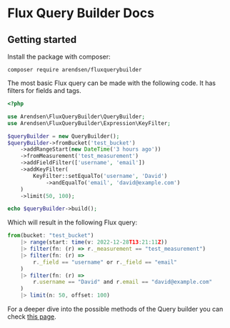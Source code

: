 # Flux Query Builder Docs

## Getting started

Install the package with composer:
```
composer require arendsen/fluxquerybuilder
```

The most basic Flux query can be made with the following code. It has filters for fields and tags.

```php
<?php

use Arendsen\FluxQueryBuilder\QueryBuilder;
use Arendsen\FluxQueryBuilder\Expression\KeyFilter;

$queryBuilder = new QueryBuilder();
$queryBuilder->fromBucket('test_bucket')
    ->addRangeStart(new DateTime('3 hours ago'))
    ->fromMeasurement('test_measurement')
    ->addFieldFilter(['username', 'email'])
    ->addKeyFilter(
        KeyFilter::setEqualTo('username', 'David')
            ->andEqualTo('email', 'david@example.com')
    )
    ->limit(50, 100);

echo $queryBuilder->build();
```

Which will result in the following Flux query:

```js
from(bucket: "test_bucket") 
    |> range(start: time(v: 2022-12-28T13:21:11Z)) 
    |> filter(fn: (r) => r._measurement == "test_measurement") 
    |> filter(fn: (r) => 
        r._field == "username" or r._field == "email"
    ) 
    |> filter(fn: (r) => 
        r.username == "David" and r.email == "david@example.com"
    ) 
    |> limit(n: 50, offset: 100)
```

For a deeper dive into the possible methods of the Query builder you can check [this page](04-functions.md).
